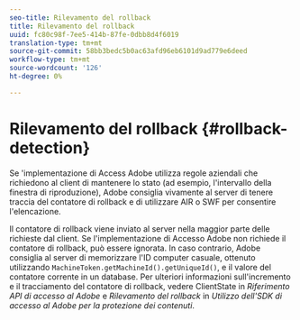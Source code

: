 ```yaml
---
seo-title: Rilevamento del rollback
title: Rilevamento del rollback
uuid: fc80c98f-7ee5-414b-87fe-0dbb8d4f6019
translation-type: tm+mt
source-git-commit: 58bb3bedc5b0ac63afd96eb6101d9ad779e6deed
workflow-type: tm+mt
source-wordcount: '126'
ht-degree: 0%

---
```



# Rilevamento del rollback {#rollback-detection}

Se &#39;implementazione di Access Adobe utilizza regole aziendali che richiedono al client di mantenere lo stato (ad esempio, l&#39;intervallo della finestra di riproduzione),  Adobe consiglia vivamente al server di tenere traccia del contatore di rollback e di utilizzare AIR o SWF per consentire l&#39;elencazione.

Il contatore di rollback viene inviato al server nella maggior parte delle richieste dal client. Se l&#39;implementazione di  Accesso Adobe non richiede il contatore di rollback, può essere ignorata. In caso contrario,  Adobe consiglia al server di memorizzare l&#39;ID computer casuale, ottenuto utilizzando `MachineToken.getMachineId().getUniqueId()`, e il valore del contatore corrente in un database. Per ulteriori informazioni sull&#39;incremento e il tracciamento del contatore di rollback, vedere ClientState in *Riferimento API di accesso al Adobe* e *Rilevamento del rollback* in *Utilizzo dell&#39;SDK di accesso al Adobe  per la protezione dei contenuti*.
